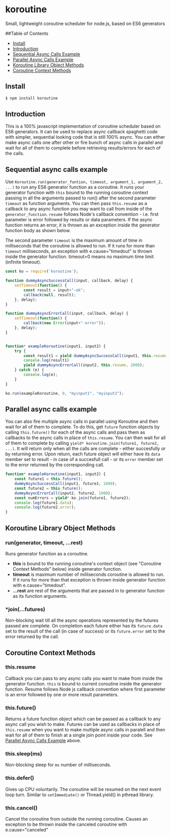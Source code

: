 # koroutine
Small, lightweight coroutine scheduler for node.js, based on ES6 generators

##Table of Contents

- [Install](#install)
- [Introduction](#introduction)
- [Sequential Async Calls Example](#sequential-async-calls-example)
- [Parallel Async Calls Example](#parallel-async-calls-example)
- [Koroutine Library Object Methods](#koroutine-library-object-methods)
- [Coroutine Context Methods](#coroutine-context-methods)

## Install

```sh
$ npm install koroutine
```

## Introduction

This is a 100% javascript implementation of coroutine scheduler based on ES6 generators. It can be used 
to replace async callback spaghetti code with simpler, sequential looking code that is still 100% async.
You can either make async calls one after other or fire bunch of async calls in parallel and wait for all
of them to complete before retrieving results/errors for each of the calls.

## Sequential async calls example

Use `Koroutine.run(generator_funtion, timeout, argument_1, argument_2, ...)` to run any ES6 generator function 
as a coroutine. It runs your generator function with `this` bound to the running coroutine context passing in all the
arguments passed to run() after the second parameter `timeout` as function arguments. You can then pass `this.resume` as a 
callback to any async function you may want to call from inside of the `generator_function`. `resume` follows Node's callback 
convention - i.e. first parameter is error followed by results or data parameters. If the async function returns an error, it 
is thrown as an exception inside the generator function body as shown below.

The second parameter `timeout` is the maximum amount of time in milliseconds that the coroutine is allowed to run. If it 
runs for more than `timeout` milliseconds, an exception with e.cause="timedout" is thrown inside the generator function. 
timeout=0 means no maximum time limit (infinite timeout).

```js
const ko = require('koroutine');

function dummyAsyncSuccessCall(input, callback, delay) {
    setTimeout(function() {
        const result = input+"-ok";
        callback(null, result);
    }, delay);
}

function dummyAsyncErrorCall(input, callback, delay) {
    setTimeout(function() {
        callback(new Error(input+"-error"));
    }, delay);
}


function* exampleKoroutine(input1, input2) {
    try {
        const result1 = yield dummyAsyncSuccessCall(input1, this.resume, 1000);
        console.log(result1)
        yield dummyAsyncErrorCall(input2, this.resume, 2000);
    } catch (e) {
        console.log(e);
    }
}

ko.run(exampleKoroutine, 0, "myinput1", "myinput2");
```

## Parallel async calls example

You can also fire multiple async calls in parallel using Koroutine and then wait for all of them to complete. To do this, get 
`future` function objects by calling `this.future()` for each of the async calls and pass them as callbacks to the async calls 
in place of `this.resume`. You can then wait for all of them to complete by calling `yield* koroutine.join(future1, future2, 
...)`. It will return only when all the calls are complete - either succesfully or by returning error. Upon return, each 
future object will either have its `data` member set to result - in case of a succesfull call - or its `error` member set to 
the error returned by the corresponding call.

```js
function* exampleKoroutine(input1, input2) {
    const future1 = this.future();
    dummyAsyncSuccessCall(input1, future1, 1000);
    const future2 = this.future();
    dummyAsyncErrorCall(input2, future2, 1000);
    const numErrors = yield* ko.join(future1, future2);
    console.log(future1.data);
    console.log(future2.error);
}
```
## Koroutine Library Object Methods

### run(generator, timeout, ...rest)
Runs generator function as a coroutine. 

  * __this__ is bound to the running coroutine's context object (see "Coroutine Context Methods" below) inside generator function.  
  * __timeout__ is maximum number of milliseconds coroutine is allowed to run. If it runs for more than that exception is thrown inside generator function with e.cause="timedout".   
  * __...rest__  are rest of the arguments that are passed in to generator function as its function arguments.  

### *join(...futures)
Non-blocking wait till all the async operations represented by the futures passed are complete. On completion each future either has its `future.data` set to the result of the call (in case of success) or its `future.error` set to the error returned by the call.

## Coroutine Context Methods

### this.resume
Callback you can pass to any async calls you want to make from inside the generator function. `this` is bound to current coroutine inside the generator function. Resume follows Node js callback convention where first parameter is an error followed by one or more result parameters.

### this.future()
Returns a future function object which can be passed as a callback to any async call you wish to make. Futures can be used as callbacks in place of `this.resume` when you want to make multiple async calls in paralell and then wait for all of them to finish at a single join point inside your code. See [Parallel Async Calls Example](#parallel-async-calls-example) above.

### this.sleep(ms)
Non-blocking sleep for `ms` number of milliseconds.

### this.defer()
Gives up CPU voluntarily. The coroutine will be resumed on the next event loop turn. Similar to `setImmediate()` or Thread.yield() in pthread library.

### this.cancel()
Cancel the coroutine from outside the running coroutine. Causes an exception to be thrown inside the canceled coroutine with e.cause="canceled"

